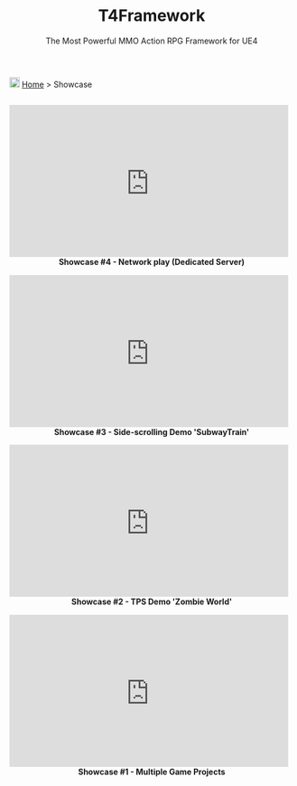 ﻿---
layout: page
title: T4Framework
subtitle: The Most Powerful MMO Action RPG Framework for UE4
---
<img src="https://t4framework.com/img/Folders2.png" width="18px" height="18px"> [Home](https://t4framework.com/index) > Showcase

<style>.embed-container { position: relative; padding-bottom: 56.25%; height: 0; overflow: hidden; max-width: 100%; } .embed-container iframe, .embed-container object, .embed-container embed { position: absolute; top: 5%; left: 0%; width: 98%; height: 98%; }</style>

<div class='embed-container'><iframe src='https://www.youtube.com/embed/9cF23VYArnQ' frameborder='0' allowfullscreen></iframe></div>
<center><b>Showcase #4 - Network play (Dedicated Server)</b></center>

<div class='embed-container'><iframe src='https://www.youtube.com/embed/_4gvVhd-mH4' frameborder='0' allowfullscreen></iframe></div>
<center><b>Showcase #3 - Side-scrolling Demo 'SubwayTrain'</b></center>

<div class='embed-container'><iframe src='https://www.youtube.com/embed/BaIdreR8iLc' frameborder='0' allowfullscreen></iframe></div>
<center><b>Showcase #2 - TPS Demo 'Zombie World'</b></center>

<div class='embed-container'><iframe src='https://www.youtube.com/embed/-0xiVrTJTz0' frameborder='0' allowfullscreen></iframe></div>
<center><b>Showcase #1 - Multiple Game Projects</b></center>
